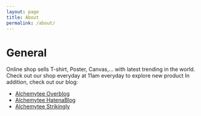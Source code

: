 ```yaml
---
layout: page
title: About
permalink: /about/
---
```

# General
Online shop sells T-shirt, Poster, Canvas,... with latest trending in the world. Check out our shop everyday at 11am everyday to explore new product
In addition, check out our blog:
- [Alchemytee Overblog](http://alchemytee.over-blog.com)
- [Alchemytee HatenaBlog](https://alchemytee.hatenablog.com/)
- [Alchemytee Strikingly](http://alchemytee.mystrikingly.com/)